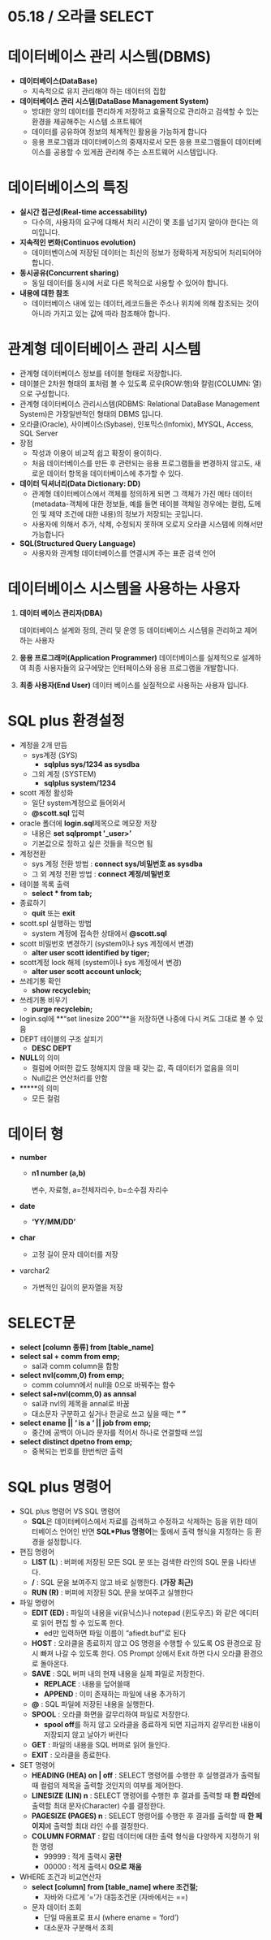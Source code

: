 # 05.18 / 오라클 SELECT

# 데이터베이스 관리 시스템(DBMS)

- **데이터베이스(DataBase)**
    - 지속적으로 유지 관리해야 하는 데이터의 집합
- **데이터베이스 관리 시스템(DataBase Management System)**
    - 방대한 양의 데이터를 편리하게 저장하고 효율적으로 관리하고 검색할 수 있는 환경을 제공해주는 시스템 소프트웨어
    - 데이터를 공유하여 정보의 체계적인 활용을 가능하게 합니다
    - 응용 프로그램과 데이터베이스의 중재자로서 모든 응용 프로그램들이 데이터베이스를 공용할 수 있게끔 관리해 주는 소프트웨어 시스템입니다.

# 데이터베이스의 특징

- **실시간 접근성(Real-time accessability)**
    - 다수의, 사용자의 요구에 대해서 처리 시간이 몇 초를 넘기지 말아야 한다는 의미입니다.
- **지속적인 변화(Continuos evolution)**
    - 데이터벤이스에 저장된 데이터는 최신의 정보가 정확하게 저장되어 처리되어야 합니다.
- **동시공유(Concurrent sharing)**
    - 동일 데이터를 동시에 서로 다른 목적으로 사용할 수 있어야 합니다.
- **내용에 대한 참조**
    - 데이터베이스 내에 있는 데이터,레코드들은 주소나 위치에 의해 참조되는 것이 아니라 가지고 있는 값에 따라 참조해야 합니다.

# 관계형 데이터베이스 관리 시스템

- 관계형 데이터베이스 정보를 테이블 형태로 저장합니다.
- 테이블은 2차원 형태의 표처럼 볼 수 있도록 로우(ROW:행)와 칼럼(COLUMN: 열)으로 구성합니다.
- 관계형 데이터베이스 관리시스템(RDBMS: Relational DataBase Management System)은 가장일반적인 형태의 DBMS 입니다.
- 오라클(Oracle), 사이베이스(Sybase), 인포믹스(Infomix), MYSQL, Access, SQL Server
- 장점
    - 작성과 이용이 비교적 쉽고 확장이 용이하다.
    - 처음 데이터베이스를 만든 후 관련되는 응용 프로그램들을 변경하지 않고도, 새로운 데이터 항목을 데이터베이스에 추가할 수 있다.
- **데이터 딕셔너리(Data Dictionary: DD)**
    - 관계형 데이터베이스에서 객체를 정의하게 되면 그 객체가 가진 메타 데이터(metadata-객체에 대한 정보들, 예를 들면 테이블 객체일 경우에는 컬럼, 도메인 및 제약 조건에 대한 내용)의 정보가 저장되는 곳입니다.
    - 사용자에 의해서 추가, 삭제, 수정되지 못하며 오로지 오라클 시스템에 의해서만 가능합니다
- **SQL(Structured Query Language)**
    - 사용자와 관계형 데이터베이스를 연결시켜 주는 표준 검색 언어

# 데이터베이스 시스템을 사용하는 사용자

1. **데이터 베이스 관리자(DBA)**
    
    데이터베이스 설계와 정의, 관리 및 운영 등 데이터베이스 시스템을 관리하고 제어하는 사용자
    
2. **응용 프로그래머(Application Programmer)**
데이터베이스를 실제적으로 설계하여 최종 사용자들의 요구에맞는 인터페이스와 응용 프로그램을 개발합니다.
3. **최종 사용자(End User)**
데이터 베이스를 실질적으로 사용하는 사용자 입니다.

# SQL plus 환경설정

- 계정을 2개 만듬
    - sys계정 (SYS)
        - **sqlplus sys/1234 as sysdba**
    - 그외 계정 (SYSTEM)
        - **sqlplus system/1234**
- scott 계정 활성화
    - 일단 system계정으로 들어와서
    - **@scott.sql** 입력
- oracle 폴더에 **login.sql**제목으로 메모장 저장
    - 내용은 **set sqlprompt '_user>’**
    - 기본값으로 정하고 싶은 것들을 적으면 됨
- 계정전환
    - sys 계정 전환 방법 : **connect sys/비밀번호 as sysdba**
    - 그 외 계정 전환 방법 : **connect 계정/비밀번호**
- 테이블 목록 출력
    - **select * from tab;**
- 종료하기
    - **quit** 또는 **exit**
- scott.spl 실행하는 방법
    - system 계정에 접속한 상태에서 **@scott.sql**
- scott 비밀번호 변경하기 (system이나 sys 계정에서 변경)
    - **alter user scott identified by tiger;**
- scott계정 lock 해제  (system이나 sys 계정에서 변경)
    - **alter user scott account unlock;**
- 쓰레기통 확인
    - **show recyclebin;**
- 쓰레기통 비우기
    - **purge recyclebin;**
- login.sql에 **“set linesize 200”**을 저장하면 나중에 다시 켜도 그대로 볼 수 있음
- DEPT 테이블의 구조 살피기
    - **DESC DEPT**
- **NULL**의 의미
    - 컬럼에 어떠한 값도 정해지지 않을 때 갖는 값, 즉 데이터가 없음을 의미
    - Null값은 연산처리를 안함
- *****의 의미
    - 모든 컬럼

# 데이터 형

- **number**
    - **n1 number (a,b)**
        
        변수, 자료형, a=전체자리수, b=소수점 자리수
        
- **date**
    - **‘YY/MM/DD’**
- **char**
    - 고정 길이 문자 데이터를 저장
- varchar2
    - 가변적인 길이의 문자열을 저장

# SELECT문

- **select [column 종류] from [table_name]**
- **select sal + comm from emp;**
    - sal과 comm column을 합함
- **select nvl(comm,0) from emp;**
    - comm column에서 null을 0으로 바꿔주는 함수
- **select sal+nvl(comm,0) as annsal**
    - sal과 nvl의 제목을 annal로 바꿈
    - 대소문자 구분하고 싶거나 한글로 쓰고 싶을 때는 **“ ”**
- **select ename || ‘ is a ‘ || job from emp;**
    - 중간에 공백이 아니라 문자를 적어서 하나로 연결할때 쓰임
- **select distinct dpetno from emp;**
    - 중복되는 번호를 한번씩만 출력

# SQL plus 명령어

- SQL plus 명령어 VS SQL 명령어
    - **SQL**은 데이터베이스에서 자료를 검색하고 수정하고 삭제하는 등을 위한 데이터베이스 언어인 반면 **SQL*Plus 명령어**는 툴에서 출력 형식을 지정하는 등 환경을 설정합니다.
- 편집 명령어
    - **LIST (L**) : 버퍼에 저장된 모든 SQL 문 또는 검색한 라인의 SQL 문을 나타낸다.
    - **/** :  SQL 문을 보여주지 않고 바로 실행한다. **(가장 최근)**
    - **RUN (R)** : 버퍼에 저장된 SQL 문을 보여주고 실행한다
- 파일 명령어
    - **EDIT (ED) :** 파일의 내용을 vi(유닉스)나 notepad (윈도우즈) 와 같은 에디터로 읽어 편집
    할 수 있도록 한다.
        - ed만 입력하면 파일 이름이 “afiedt.buf”로 된다
    - **HOST** : 오라클을 종료하지 않고 OS 명령을 수행할 수 있도록 OS 환경으로 잠시 빠져 나갈 수 있도록 한다. OS Prompt 상에서 Exit 하면 다시 오라클 환경으로 돌아온다.
    - **SAVE** : SQL 버퍼 내의 현재 내용을 실제 파일로 저장한다.
        - **REPLACE** : 내용을 덮어쓸때
        - **APPEND** : 이미 존재하는 파일에 내용 추가하기
    - **@** : SQL 파일에 저장된 내용을 실행한다.
    - **SPOOL** : 오라클 화면을 갈무리하여 파일로 저장한다.
        - **spool off**를 하지 않고 오라클을 종료하게 되면 지금까지 갈무리한 내용이 저장되지 않고 날아가 버린다
    - **GET** : 파일의 내용을 SQL 버퍼로 읽어 들인다.
    - **EXIT** : 오라클을 종료한다.
- SET 명령어
    - **HEADING (HEA) on | off** : SELECT 명령어를 수행한 후 실행결과가 출력될 때 컬럼의 제목을 출력할 것인지의 여부를 제어한다.
    - **LINESIZE (LIN) n** : SELECT 명령어를 수행한 후 결과를 출력할 때 **한 라인**에 출력할 최대 문자(Character) 수를 결정한다.
    - **PAGESIZE (PAGES) n** : SELECT 명령어를 수행한 후 결과를 출력할 때 **한 페이지**에 출력할 최대 라인 수를 결정한다.
    - **COLUMN FORMAT** : 칼럼 데이터에 대한 출력 형식을 다양하게 지정하기 위한 명령
        - 99999 : 적게 출력시 **공란**
        - 00000 : 적게 출력시 **0으로 채움**
- WHERE 조건과 비교연산자
    - **select [column] from [table_name] where 조건절;**
        - 자바와 다르게 ‘=’가 대등조건문 (자바에서는 ==)
    - 문자 데이터 조회
        - 단일 따옴표로 표시 (where ename = ‘ford’)
        - 대소문자 구분해서 조회